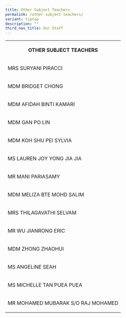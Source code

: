 ```yaml
---
title: Other Subject Teachers
permalink: /other-subject-teachers/
variant: tiptap
description: ""
third_nav_title: Our Staff
---
```

<table style="minWidth: 25px">
<colgroup>
<col>
</colgroup>
<tbody>
<tr>
<th rowspan="1" colspan="1">
<p>OTHER SUBJECT TEACHERS</p>
</th>
</tr>
<tr>
<td rowspan="1" colspan="1">
<p>MRS SURYANI PIRACCI</p>
</td>
</tr>
<tr>
<td rowspan="1" colspan="1">
<p>MDM BRIDGET CHONG</p>
</td>
</tr>
<tr>
<td rowspan="1" colspan="1">
<p>MDM AFIDAH BINTI KAMARI</p>
</td>
</tr>
<tr>
<td rowspan="1" colspan="1">
<p>MDM GAN PO LIN</p>
</td>
</tr>
<tr>
<td rowspan="1" colspan="1">
<p>MDM KOH SHU PEI SYLVIA</p>
</td>
</tr>
<tr>
<td rowspan="1" colspan="1">
<p>MS LAUREN JOY YONG JIA JIA</p>
</td>
</tr>
<tr>
<td rowspan="1" colspan="1">
<p>MR MANI PARIASAMY</p>
</td>
</tr>
<tr>
<td rowspan="1" colspan="1">
<p>MDM MELIZA BTE MOHD SALIM</p>
</td>
</tr>
<tr>
<td rowspan="1" colspan="1">
<p>MRS THILAGAVATHI SELVAM</p>
</td>
</tr>
<tr>
<td rowspan="1" colspan="1">
<p>MR WU JIANRONG ERIC</p>
</td>
</tr>
<tr>
<td rowspan="1" colspan="1">
<p>MDM ZHONG ZHAOHUI</p>
</td>
</tr>
<tr>
<td rowspan="1" colspan="1">
<p>MS ANGELINE SEAH</p>
</td>
</tr>
<tr>
<td rowspan="1" colspan="1">
<p>MS MICHELLE TAN PUEA PUEA</p>
</td>
</tr>
<tr>
<td rowspan="1" colspan="1">
<p>MR MOHAMED MUBARAK S/O RAJ MOHAMED</p>
</td>
</tr>
</tbody>
</table>
<p></p>